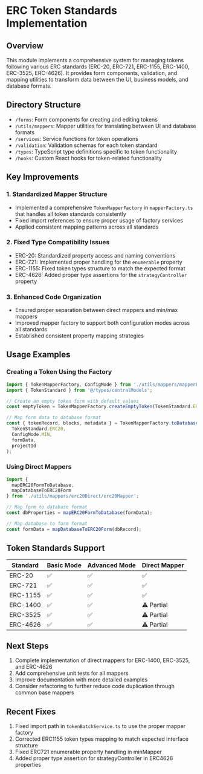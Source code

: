 # ERC Token Standards Implementation

## Overview

This module implements a comprehensive system for managing tokens following various ERC standards (ERC-20, ERC-721, ERC-1155, ERC-1400, ERC-3525, ERC-4626). It provides form components, validation, and mapping utilities to transform data between the UI, business models, and database formats.

## Directory Structure

- `/forms`: Form components for creating and editing tokens
- `/utils/mappers`: Mapper utilities for translating between UI and database formats
- `/services`: Service functions for token operations
- `/validation`: Validation schemas for each token standard
- `/types`: TypeScript type definitions specific to token functionality
- `/hooks`: Custom React hooks for token-related functionality

## Key Improvements

### 1. Standardized Mapper Structure
- Implemented a comprehensive `TokenMapperFactory` in `mapperFactory.ts` that handles all token standards consistently
- Fixed import references to ensure proper usage of factory services
- Applied consistent mapping patterns across all standards

### 2. Fixed Type Compatibility Issues
- ERC-20: Standardized property access and naming conventions
- ERC-721: Implemented proper handling for the `enumerable` property
- ERC-1155: Fixed token types structure to match the expected format
- ERC-4626: Added proper type assertions for the `strategyController` property

### 3. Enhanced Code Organization
- Ensured proper separation between direct mappers and min/max mappers
- Improved mapper factory to support both configuration modes across all standards
- Established consistent property mapping strategies

## Usage Examples

### Creating a Token Using the Factory

```typescript
import { TokenMapperFactory, ConfigMode } from './utils/mappers/mapperFactory';
import { TokenStandard } from '@/types/centralModels';

// Create an empty token form with default values
const emptyToken = TokenMapperFactory.createEmptyToken(TokenStandard.ERC20, ConfigMode.MIN);

// Map form data to database format
const { tokenRecord, blocks, metadata } = TokenMapperFactory.toDatabaseRecord(
  TokenStandard.ERC20,
  ConfigMode.MIN,
  formData,
  projectId
);
```

### Using Direct Mappers

```typescript
import { 
  mapERC20FormToDatabase,
  mapDatabaseToERC20Form 
} from './utils/mappers/erc20Direct/erc20Mapper';

// Map form to database format
const dbProperties = mapERC20FormToDatabase(formData);

// Map database to form format
const formData = mapDatabaseToERC20Form(dbRecord);
```

## Token Standards Support

| Standard | Basic Mode | Advanced Mode | Direct Mapper |
|----------|------------|---------------|--------------|
| ERC-20   | ✅         | ✅           | ✅           |
| ERC-721  | ✅         | ✅           | ✅           |
| ERC-1155 | ✅         | ✅           | ✅           |
| ERC-1400 | ✅         | ✅           | ⚠️ Partial    |
| ERC-3525 | ✅         | ✅           | ⚠️ Partial    |
| ERC-4626 | ✅         | ✅           | ⚠️ Partial    |

## Next Steps

1. Complete implementation of direct mappers for ERC-1400, ERC-3525, and ERC-4626
2. Add comprehensive unit tests for all mappers
3. Improve documentation with more detailed examples
4. Consider refactoring to further reduce code duplication through common base mappers

## Recent Fixes

1. Fixed import path in `tokenBatchService.ts` to use the proper mapper factory
2. Corrected ERC1155 token types mapping to match expected interface structure
3. Fixed ERC721 enumerable property handling in minMapper
4. Added proper type assertion for strategyController in ERC4626 properties
